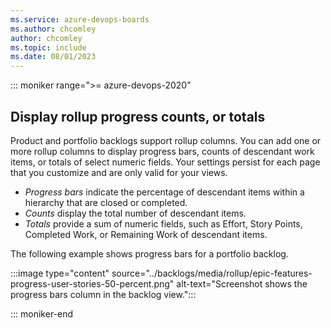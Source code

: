```yaml
---
ms.service: azure-devops-boards
ms.author: chcomley
author: chcomley
ms.topic: include
ms.date: 08/01/2023
---
```


::: moniker range=">= azure-devops-2020"  

## Display rollup progress counts, or totals 

Product and portfolio backlogs support rollup columns. You can add one or more rollup columns to display progress bars, counts of descendant work items, or totals of select numeric fields. Your settings persist for each page that you customize and are only valid for your views.

- *Progress bars* indicate the percentage of descendant items within a hierarchy that are closed or completed. 
- *Counts* display the total number of descendant items. 
- *Totals* provide a sum of numeric fields, such as Effort, Story Points, Completed Work, or Remaining Work of descendant items.     

The following example shows progress bars for a portfolio backlog. 

:::image type="content" source="../backlogs/media/rollup/epic-features-progress-user-stories-50-percent.png" alt-text="Screenshot shows the progress bars column in the backlog view.":::

::: moniker-end
